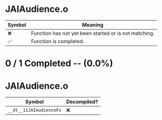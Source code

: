# JAIAudience.o
| Symbol | Meaning 
| ------------- | ------------- 
| :x: | Function has not yet been started or is not matching. 
| :white_check_mark: | Function is completed. 


# 0 / 1 Completed -- (0.0%)
# JAIAudience.o
| Symbol | Decompiled? |
| ------------- | ------------- |
| `__dt__11JAIAudienceFv` | :x: |
